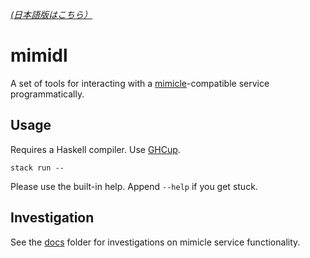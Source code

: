 [mimicle]: https://mimicle.com/

[*(日本語版はこちら）*](README.ja.md)

# mimidl
A set of tools for interacting with a [mimicle][mimicle]-compatible service
programmatically.

## Usage
Requires a Haskell compiler. Use [GHCup](https://www.haskell.org/ghcup/).

    stack run --

Please use the built-in help. Append `--help` if you get stuck.

## Investigation
See the [docs](docs) folder for investigations on mimicle service
functionality.
